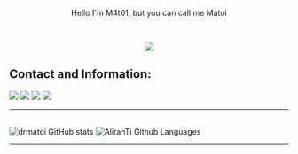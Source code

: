 <p align="center">Hello I´m M4t01, but you can call me Matoi </p>

<br>
<p align="center"> 
   <img width:95%" src="https://pbs.twimg.com/media/GWFF1dCXcAA3rpi?format=jpg&name=900x900"\> 

  
 

  
 ## Contact and Information: 

<a href=https://twitter.com/drmatoi><img src="https://img.shields.io/badge/Twitter-@drmatoi-red?style=for-the-badge" /></a> <a href=https://t.me/drmatoi><img src="https://img.shields.io/badge/Telegram-drmatoi-blue?style=for-the-badge" /></a> 
 <img src="https://img.shields.io/badge/Age-17-brightgreen?style=for-the-badge" >  <a href=mailto:m4t01@proton.me><img src="https://img.shields.io/badge/gmail-m4t01@proton.me-purple?style=for-the-badge" /></a> 
 
 </p>    
  
  
 ---     
  


<br> ![drmatoi GitHub stats](https://github-readme-stats.vercel.app/api?username=drmatoi&show_icons=true&theme=midnight-purple) ![AliranTi Github Languages](https://github-readme-stats.vercel.app/api/top-langs?locale=en&layout=compact&theme=midnight-purple&hide_border=true&username=drmatoi&hide=jupyter%20notebook)  
 

  
 --- 
 
